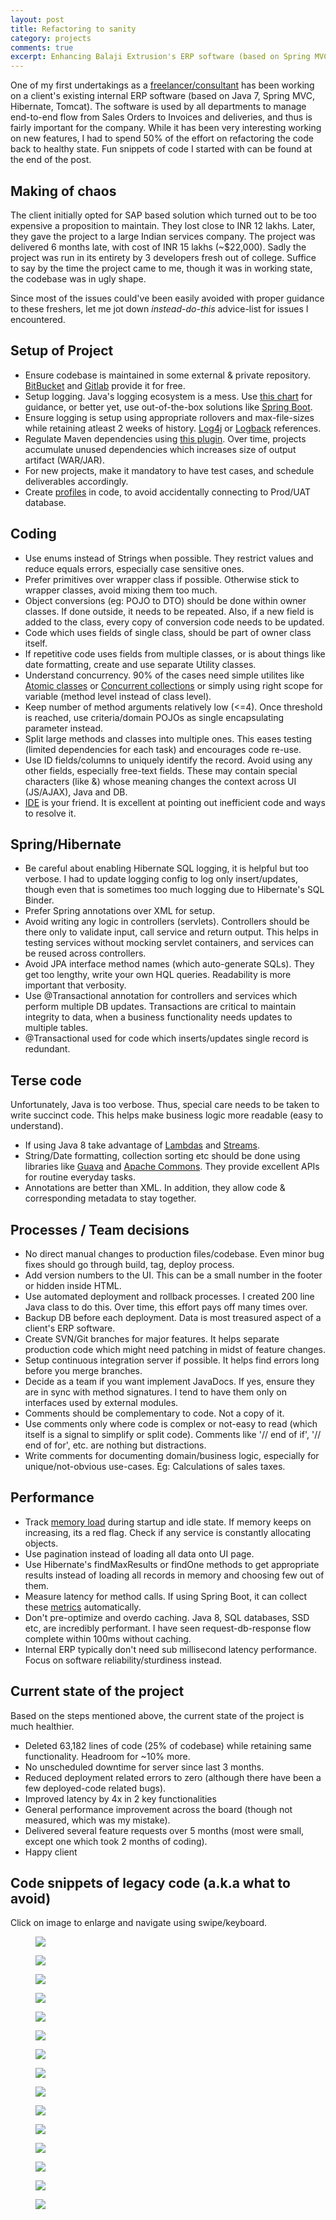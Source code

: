 ```yaml
---
layout: post
title: Refactoring to sanity
category: projects
comments: true
excerpt: Enhancing Balaji Extrusion's ERP software (based on Spring MVC).
---
```


One of my first undertakings as a [freelancer/consultant](http://deepakvadgama.com/blog/circle-into-tangent/) has been working on a client's existing internal ERP software (based on Java 7, Spring MVC, Hibernate, Tomcat). 
The software is used by all departments to manage end-to-end flow from Sales Orders to Invoices and deliveries, and thus is fairly important for the company. 
While it has been very interesting working on new features, I had to spend 50% of the effort on refactoring the code back to healthy state. 
Fun snippets of code I started with can be found at the end of the post. 

## Making of chaos
The client initially opted for SAP based solution which turned out to be too expensive a proposition to maintain. They lost close to INR 12 lakhs.
Later, they gave the project to a large Indian services company. The project was delivered 6 months late, with cost of INR 15 lakhs (~$22,000).
Sadly the project was run in its entirety by 3 developers fresh out of college.
Suffice to say by the time the project came to me, though it was in working state, the codebase was in ugly shape.
 
Since most of the issues could've been easily avoided with proper guidance to these freshers, 
let me jot down *instead-do-this* advice-list for issues I encountered.

## Setup of Project
- Ensure codebase is maintained in some external & private repository. [BitBucket](http://bitbucket.org) and [Gitlab](http://gitlab.com) provide it for free.
- Setup logging. Java's logging ecosystem is a mess. Use [this chart](http://www.slf4j.org/images/legacy.png) for guidance, or better yet, use out-of-the-box solutions like [Spring Boot](http://projects.spring.io/spring-boot/).
- Ensure logging is setup using appropriate rollovers and max-file-sizes while retaining atleast 2 weeks of history. [Log4j](https://logging.apache.org/log4php/docs/appenders/rolling-file.html) or [Logback](http://stackoverflow.com/a/14199642/3494368) references. 
- Regulate Maven dependencies using [this plugin](https://maven.apache.org/plugins/maven-dependency-plugin/analyze-mojo.html). Over time, projects accumulate unused dependencies which increases size of output artifact (WAR/JAR).
- For new projects, make it mandatory to have test cases, and schedule deliverables accordingly.
- Create [profiles](https://docs.spring.io/spring-boot/docs/.../boot-features-profiles.html) in code, to avoid accidentally connecting to Prod/UAT database.

## Coding
- Use enums instead of Strings when possible. They restrict values and reduce equals errors, especially case sensitive ones.
- Prefer primitives over wrapper class if possible. Otherwise stick to wrapper classes, avoid mixing them too much.
- Object conversions (eg: POJO to DTO) should be done within owner classes. If done outside, it needs to be repeated. Also, if a new field is added to the class, every copy of conversion code needs to be updated.
- Code which uses fields of single class, should be part of owner class itself.
- If repetitive code uses fields from multiple classes, or is about things like date formatting, create and use separate Utility classes.
- Understand concurrency. 90% of the cases need simple utilites like [Atomic classes](https://docs.oracle.com/javase/tutorial/essential/concurrency/atomicvars.html) or [Concurrent collections](https://docs.oracle.com/javase/tutorial/essential/concurrency/collections.html) or simply using right scope for variable (method level instead of class level). 
- Keep number of method arguments relatively low (<=4). Once threshold is reached, use criteria/domain POJOs as single encapsulating parameter instead.
- Split large methods and classes into multiple ones. This eases testing (limited dependencies for each task) and encourages code re-use.
- Use ID fields/columns to uniquely identify the record. Avoid using any other fields, especially free-text fields. These may contain special characters (like &) whose meaning changes the context across UI (JS/AJAX), Java and DB.
- [IDE](http://jetbrains.com/idea) is your friend. It is excellent at pointing out inefficient code and ways to resolve it. 

## Spring/Hibernate
- Be careful about enabling Hibernate SQL logging, it is helpful but too verbose. 
I had to update logging config to log only insert/updates, though even that is sometimes too much logging due to Hibernate's SQL Binder.
- Prefer Spring annotations over XML for setup.  
- Avoid writing any logic in controllers (servlets). Controllers should be there only to validate input, call service and return output. 
This helps in testing services without mocking servlet containers, and services can be reused across controllers.
- Avoid JPA interface method names (which auto-generate SQLs). They get too lengthy, write your own HQL queries. Readability is more important that verbosity.   
- Use @Transactional annotation for controllers and services which perform multiple DB updates. Transactions are critical to maintain integrity to data, when a business functionality needs updates to multiple tables.   
- @Transactional used for code which inserts/updates single record is redundant.  

## Terse code
Unfortunately, Java is too verbose. Thus, special care needs to be taken to write succinct code. This helps make business logic more readable (easy to understand).

- If using Java 8 take advantage of [Lambdas](https://docs.oracle.com/javase/tutorial/java/javaOO/lambdaexpressions.html) and [Streams](https://docs.oracle.com/javase/tutorial/collections/streams/).
- String/Date formatting, collection sorting etc should be done using libraries like [Guava](https://code.google.com/p/guava-libraries/) and [Apache Commons](https://commons.apache.org).
 They provide excellent APIs for routine everyday tasks.
- Annotations are better than XML. In addition, they allow code & corresponding metadata to stay together.

## Processes / Team decisions
- No direct manual changes to production files/codebase. Even minor bug fixes should go through build, tag, deploy process.
- Add version numbers to the UI. This can be a small number in the footer or hidden inside HTML.
- Use automated deployment and rollback processes. I created 200 line Java class to do this. Over time, this effort pays off many times over.
- Backup DB before each deployment. Data is most treasured aspect of a client's ERP software. 
- Create SVN/Git branches for major features. It helps separate production code which might need patching in midst of feature changes.
- Setup continuous integration server if possible. It helps find errors long before you merge branches. 
- Decide as a team if you want implement JavaDocs. If yes, ensure they are in sync with method signatures. I tend to have them only on interfaces used by external modules.
- Comments should be complementary to code. Not a copy of it.
- Use comments only where code is complex or not-easy to read (which itself is a signal to simplify or split code). 
Comments like '// end of if', '// end of for', etc. are nothing but distractions.
- Write comments for documenting domain/business logic, especially for unique/not-obvious use-cases. Eg: Calculations of sales taxes. 

## Performance
- Track [memory load](https://docs.oracle.com/javase/8/docs/technotes/guides/management/jconsole.html) during startup and idle state. 
If memory keeps on increasing, its a red flag. Check if any service is constantly allocating objects. 
- Use pagination instead of loading all data onto UI page. 
- Use Hibernate's findMaxResults or findOne methods to get appropriate results instead of loading all records in memory and choosing few out of them.
- Measure latency for method calls. If using Spring Boot, it can collect these [metrics](http://docs.spring.io/spring-boot/docs/current/reference/html/production-ready-metrics.html) automatically.
- Don't pre-optimize and overdo caching. Java 8, SQL databases, SSD etc, are incredibly performant. 
I have seen request-db-response flow complete within 100ms without caching. 
- Internal ERP typically don't need sub millisecond latency performance. Focus on software reliability/sturdiness instead.

## Current state of the project
Based on the steps mentioned above, the current state of the project is much healthier.

- Deleted 63,182 lines of code (25% of codebase) while retaining same functionality. Headroom for ~10% more. 
- No unscheduled downtime for server since last 3 months.
- Reduced deployment related errors to zero (although there have been a few deployed-code related bugs). 
- Improved latency by 4x in 2 key functionalities 
- General performance improvement across the board (though not measured, which was my mistake).
- Delivered several feature requests over 5 months (most were small, except one which took 2 months of coding).
- Happy client

## Code snippets of legacy code (a.k.a what to avoid) 
Click on image to enlarge and navigate using swipe/keyboard.

<figure>
    <a href="/images/blog/balaji/1-string-format-abuse.png"><img src="/images/blog/balaji/1-string-format-abuse.png"></a>
</figure>
<figure>
    <a href="/images/blog/balaji/2-conversions-to-set-single-field.png"><img src="/images/blog/balaji/2-conversions-to-set-single-field.png"></a>
</figure>
<figure>
    <a href="/images/blog/balaji/3-year-joda-time-repitition.png"><img src="/images/blog/balaji/3-year-joda-time-repitition.png"></a>
</figure>
<figure>
    <a href="/images/blog/balaji/4-string-equals-multiple.png"><img src="/images/blog/balaji/4-string-equals-multiple.png"></a>
</figure>
<figure>
    <a href="/images/blog/balaji/5-method-arguments.png"><img src="/images/blog/balaji/5-method-arguments.png"></a>
</figure>
<figure>
    <a href="/images/blog/balaji/6-date-mess.png"><img src="/images/blog/balaji/6-date-mess.png"></a>
</figure>
<figure>
    <a href="/images/blog/balaji/7-comments-in-if-end.png"><img src="/images/blog/balaji/7-comments-in-if-end.png"></a>
</figure>
<figure>
    <a href="/images/blog/balaji/8-no-code-in-if.png"><img src="/images/blog/balaji/8-no-code-in-if.png"></a>
</figure>
<figure>
    <a href="/images/blog/balaji/9-incorrect-month-and-verbose.png"><img src="/images/blog/balaji/9-incorrect-month-and-verbose.png"></a>
</figure>
<figure>
    <a href="/images/blog/balaji/10-everyline-a-comment.png"><img src="/images/blog/balaji/10-everyline-a-comment.png"></a>
</figure>
<figure>
    <a href="/images/blog/balaji/11-iteration-set-order.png"><img src="/images/blog/balaji/11-iteration-set-order.png"></a>
</figure>
<figure>
    <a href="/images/blog/balaji/12-actual-code-vs-useless-code.png"><img src="/images/blog/balaji/12-actual-code-vs-useless-code.png"></a>
</figure>
<figure>
    <a href="/images/blog/balaji/13-hibernate-constraints.png"><img src="/images/blog/balaji/13-hibernate-constraints.png"></a>
</figure>
<figure>
    <a href="/images/blog/balaji/14-is-number-check.png"><img src="/images/blog/balaji/14-is-number-check.png"></a>
</figure>
<figure>
    <a href="/images/blog/balaji/15-mess.png"><img src="/images/blog/balaji/15-mess.png"></a>
</figure>
